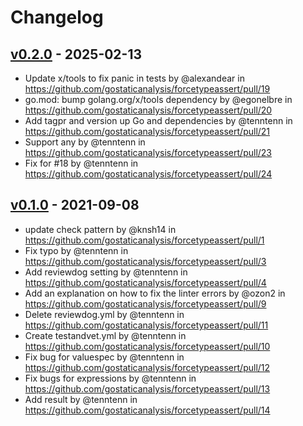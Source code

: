 # Changelog

## [v0.2.0](https://github.com/gostaticanalysis/forcetypeassert/compare/v0.1.0...v0.2.0) - 2025-02-13
- Update x/tools to fix panic in tests by @alexandear in https://github.com/gostaticanalysis/forcetypeassert/pull/19
- go.mod: bump golang.org/x/tools dependency by @egonelbre in https://github.com/gostaticanalysis/forcetypeassert/pull/20
- Add tagpr and version up Go and dependencies by @tenntenn in https://github.com/gostaticanalysis/forcetypeassert/pull/21
- Support any by @tenntenn in https://github.com/gostaticanalysis/forcetypeassert/pull/23
- Fix for #18 by @tenntenn in https://github.com/gostaticanalysis/forcetypeassert/pull/24

## [v0.1.0](https://github.com/gostaticanalysis/forcetypeassert/commits/v0.1.0) - 2021-09-08
- update check pattern by @knsh14 in https://github.com/gostaticanalysis/forcetypeassert/pull/1
- Fix typo by @tenntenn in https://github.com/gostaticanalysis/forcetypeassert/pull/3
- Add reviewdog setting by @tenntenn in https://github.com/gostaticanalysis/forcetypeassert/pull/4
- Add an explanation on how to fix the linter errors by @ozon2 in https://github.com/gostaticanalysis/forcetypeassert/pull/9
- Delete reviewdog.yml by @tenntenn in https://github.com/gostaticanalysis/forcetypeassert/pull/11
- Create testandvet.yml by @tenntenn in https://github.com/gostaticanalysis/forcetypeassert/pull/10
- Fix bug for valuespec by @tenntenn in https://github.com/gostaticanalysis/forcetypeassert/pull/12
- Fix bugs for expressions by @tenntenn in https://github.com/gostaticanalysis/forcetypeassert/pull/13
- Add result by @tenntenn in https://github.com/gostaticanalysis/forcetypeassert/pull/14
